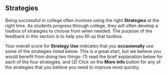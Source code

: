 ## Strategies

Being successful in college often involves using the right **Strategies** at the right time. As students progress through college, they will often develop a toolbox of strategies to choose from when needed. The purpose of the feedback in this section is to help you fill up that toolbox.

Your overall score for **Strategy Use** indicates that you **occasionally** use some of the strategies listed below. This is a great start, but we believe you would benefit from doing two things: (1) read the brief explanation below for each of the four strategies, and (2) Click on the **More Info** button for any of the strategies that you believe you need to improve most quickly.





